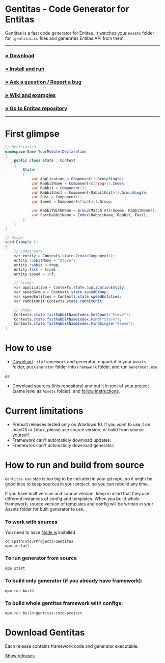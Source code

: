 # Gentitas - Code Generator for Entitas

Gentitas is a fast code generator for Entitas. It watches your `Assets` folder for `.gentitas.cs` files and generates Entitas API from them.

---

### **[» Download](#download-gentitas)**
### **[» Install and run](https://github.com/vladpazych/Gentitas/wiki/Install-and-run)**
### **[» Ask a question / Report a bug](https://github.com/vladpazych/Gentitas/issues/new)**
### **[» Wiki and examples](https://github.com/vladpazych/Gentitas/wiki)**
### **[» Go to Entitas repository](https://github.com/sschmid/Entitas-CSharp)**

---

First glimpse
=============
```csharp
// Declaration
namespace Game.YourModule.Declaration
{
    public class State : Context
    {
        State()
        {
            var Application = Component().GroupSingle;
            var RabbitName = Component<string>().Index;
            var Rabbit = Component();
            var RabbitUnit = Component<RabbitUnit>().GroupSingle;
            var Fast = Component();
            var Speed = Component<float>().Group;

            var RabbitWithName = Group(Match.All(Sceme, RabbitName));
            var FastRabbitName = Index(RabbitName, Rabbit, Fast);
        }
    }
}

// Usage
void Example ()
{
    // Components
    var entity = Contexts.state.CreateComponent();
    entity.rabbitName = "Steve";
    entity.rabbit = true;
    entity.fast = truel
    entity.speed = 10f;

    // Groups
    var application = Contexts.state.applicationEntity;
    var speedGroup = Contexts.state.speedGroup;
    var speedEntities = Contexts.state.speedEntities;
    var rabbitUnit Contexts.state.rabbitUnit;

    // Index
    Contexts.state.fastRabbitNameIndex.GetCount("Steve");
    Contexts.state.fastRabbitNameIndex.Find("Steve");
    Contexts.state.fastRabbitNameIndex.FindSingle("Steve");
}
```

How to use
==========
- [Download](https://github.com/vladpazych/Gentitas/releases) `.zip` framework and generator, unpack it in your `Assets` folder, put `Generator` folder into `Framework` folder, and run `Generator.exe`.

or
- Download sources (this repository) and put it in root of your project (same level as `Assets` folder), and [follow instructions](#how-to-run-and-build-from-source).

Current limitations
===================
- Prebuilt releases tested only on Windows 10. If you want to use it on macOS or Linux, please use source version, or build from source yourself.
- Framework can't automaticly download updates.
- Framewrok can't automaticly download generator.

How to run and build from source
======================
`Gentitas.exe` size is too big to be included in your git repo, so it might be good idea to keep sources in your project, so you can rebuild any time.

If you have built version and source version, keep in mind that they use different instances of config and templates. When you build whole framework, source version of templates and config will be written in your Assets folder for built generator to use.

### To work with sources
You need to have  [Node.js](https://nodejs.org/) installed.
```
cd [pathToYourProject]/Gentitas
npm install
```

### To run generator from source
```
npm start
```

### To build only generator (if you already have framework):
```
npm run build
```
### To build whole gentitas framework with configs:
```
npm run build-gentitas-into-project
```


Download Gentitas
=================
Each release contains framework code and generator executable.

[Show releases](https://github.com/vladpazych/Gentitas/releases)
